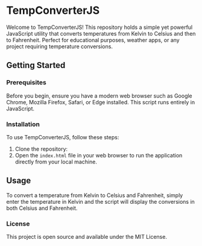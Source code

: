 # TempConverterJS

Welcome to TempConverterJS! This repository holds a simple yet powerful JavaScript utility that converts temperatures from Kelvin to Celsius and then to Fahrenheit. Perfect for educational purposes, weather apps, or any project requiring temperature conversions.

## Getting Started

### Prerequisites

Before you begin, ensure you have a modern web browser such as Google Chrome, Mozilla Firefox, Safari, or Edge installed. This script runs entirely in JavaScript.

### Installation

To use TempConverterJS, follow these steps:

1. Clone the repository:
2. Open the `index.html` file in your web browser to run the application directly from your local machine.

## Usage

To convert a temperature from Kelvin to Celsius and Fahrenheit, simply enter the temperature in Kelvin and the script will display the conversions in both Celsius and Fahrenheit.

### License
This project is open source and available under the MIT License.


